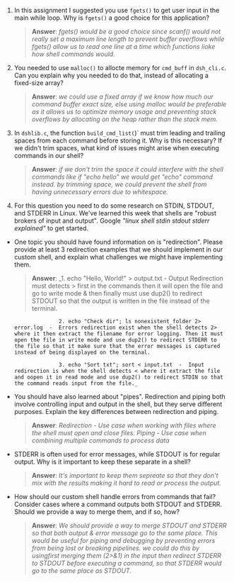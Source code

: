 1. In this assignment I suggested you use `fgets()` to get user input in the main while loop. Why is `fgets()` a good choice for this application?

    > **Answer**:  _fgets() would be a good choice since scanf() would not really set a maximum line length to prevent buffer overflows while fgets() allow us to read one line at a time which functions lioke how shell commands would._

2. You needed to use `malloc()` to allocte memory for `cmd_buff` in `dsh_cli.c`. Can you explain why you needed to do that, instead of allocating a fixed-size array?

    > **Answer**:  _we could use a fixed array if we know how much our command buffer exact size, else using malloc would be preferable as it allows us to optimize memory usage and preventing stack overflows by allocating on the heap rather than the stack mem._


3. In `dshlib.c`, the function `build_cmd_list(`)` must trim leading and trailing spaces from each command before storing it. Why is this necessary? If we didn't trim spaces, what kind of issues might arise when executing commands in our shell?

    > **Answer**:  _if we don't trim the space it could interfere with the shell commands like if "echo    hello" we would get "echo" command instead. by trimming space, we could prevent the shell from having unnecessary errors due to whitespace._

4. For this question you need to do some research on STDIN, STDOUT, and STDERR in Linux. We've learned this week that shells are "robust brokers of input and output". Google _"linux shell stdin stdout stderr explained"_ to get started.

- One topic you should have found information on is "redirection". Please provide at least 3 redirection examples that we should implement in our custom shell, and explain what challenges we might have implementing them.

    > **Answer**:  _1. echo "Hello, World!" > output.txt  -  Output Redirection must detects > first in the commands then it will open the file and go to write mode & then finally must use dup2() to redirect STDOUT so that the output is written in the file instead of the terminal.
 
                    2. echo "Check dir"; ls nonexistent_folder 2> error.log  -  Errors redirection exist when the shell detects 2> where it then extract the filename for error logging. Then it must open the file in write mode and use dup2() to redirect STDERR to the file so that it make sure that the error messages is captured instead of being displayed on the terminal.

                    3. echo "Sort txt"; sort < input.txt  -  Input redirection is when the shell detects < where it extract the file and oopen it in read mode and use dup2() to redirect STDIN so that the command reads input from the file._

- You should have also learned about "pipes". Redirection and piping both involve controlling input and output in the shell, but they serve different purposes. Explain the key differences between redirection and piping.

    > **Answer**:  _Redirection - Use case when working with files where the shell must open and close files. 
    				Piping - Use case when combining multiple commands to process data_

- STDERR is often used for error messages, while STDOUT is for regular output. Why is it important to keep these separate in a shell?

    > **Answer**:  _It's important to keep them sepreate so that they don't mix with the results making it hard to read or process the output._

- How should our custom shell handle errors from commands that fail? Consider cases where a command outputs both STDOUT and STDERR. Should we provide a way to merge them, and if so, how?

    > **Answer**:  _We should provide a way to merge STDOUT and STDERR so that both output & error message go to the same place. This would be useful for piping and debugging by preventing errors from being lost or breaking pipelines. we could do this by usingfirst merging them (2>&1) in the input then redirect STDERR to STDOUT before executing a command, so that STDERR would go to the same place as STDOUT._
